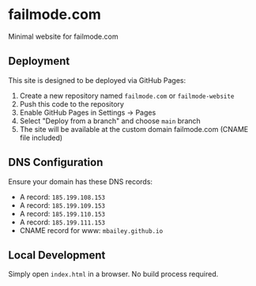 # failmode.com

Minimal website for failmode.com

## Deployment

This site is designed to be deployed via GitHub Pages:

1. Create a new repository named `failmode.com` or `failmode-website`
2. Push this code to the repository
3. Enable GitHub Pages in Settings → Pages
4. Select "Deploy from a branch" and choose `main` branch
5. The site will be available at the custom domain failmode.com (CNAME file included)

## DNS Configuration

Ensure your domain has these DNS records:
- A record: `185.199.108.153`
- A record: `185.199.109.153`
- A record: `185.199.110.153`
- A record: `185.199.111.153`
- CNAME record for www: `mbailey.github.io`

## Local Development

Simply open `index.html` in a browser. No build process required.